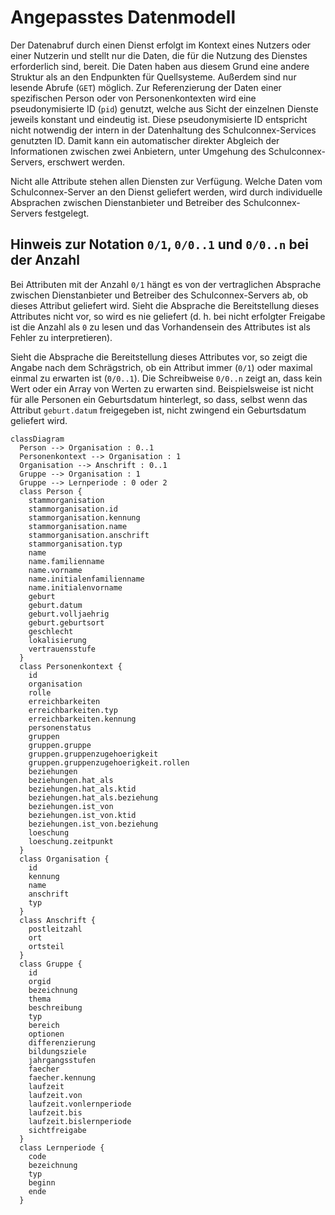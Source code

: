 # Angepasstes Datenmodell

Der Datenabruf durch einen Dienst erfolgt im Kontext eines Nutzers oder einer Nutzerin und stellt nur die Daten,
die für die Nutzung des Dienstes erforderlich sind, bereit. Die Daten haben aus diesem Grund eine andere Struktur
als an den Endpunkten für Quellsysteme. Außerdem sind nur lesende Abrufe (`GET`) möglich. Zur Referenzierung
der Daten einer spezifischen Person oder von Personenkontexten wird eine pseudonymisierte ID (`pid`) genutzt,
welche aus Sicht der einzelnen Dienste jeweils konstant und eindeutig ist. Diese pseudonymisierte ID
entspricht nicht notwendig der intern in der Datenhaltung des Schulconnex-Services genutzten ID.
Damit kann ein automatischer direkter Abgleich der Informationen zwischen zwei Anbietern, unter Umgehung
des Schulconnex-Servers, erschwert werden.

Nicht alle Attribute stehen allen Diensten zur Verfügung. Welche Daten vom Schulconnex-Server an den Dienst
geliefert werden, wird durch individuelle Absprachen zwischen Dienstanbieter und Betreiber
des Schulconnex-Servers festgelegt.

## Hinweis zur Notation `0/1`, `0/0..1` und `0/0..n` bei der Anzahl

Bei Attributen mit der Anzahl `0/1` hängt es von der vertraglichen Absprache zwischen Dienstanbieter und
Betreiber des Schulconnex-Servers ab, ob dieses Attribut geliefert wird. Sieht die Absprache
die Bereitstellung dieses Attributes nicht vor, so wird es nie geliefert (d. h. bei nicht erfolgter Freigabe
ist die Anzahl als `0` zu lesen und das Vorhandensein des Attributes ist als Fehler zu interpretieren).

Sieht die Absprache die Bereitstellung dieses Attributes vor, so zeigt die Angabe nach dem Schrägstrich,
ob ein Attribut immer (`0/1`) oder maximal einmal zu erwarten ist (`0/0..1`). Die Schreibweise `0/0..n` zeigt an,
dass kein Wert oder ein Array von Werten zu erwarten sind. Beispielsweise ist nicht für
alle Personen ein Geburtsdatum hinterlegt, so dass, selbst wenn das Attribut `geburt.datum` freigegeben ist,
nicht zwingend ein Geburtsdatum geliefert wird.

```mermaid
classDiagram
  Person --> Organisation : 0..1
  Personenkontext --> Organisation : 1
  Organisation --> Anschrift : 0..1
  Gruppe --> Organisation : 1
  Gruppe --> Lernperiode : 0 oder 2
  class Person {
    stammorganisation
    stammorganisation.id
    stammorganisation.kennung
    stammorganisation.name
    stammorganisation.anschrift
    stammorganisation.typ
    name
    name.familienname
    name.vorname
    name.initialenfamilienname
    name.initialenvorname
    geburt
    geburt.datum
    geburt.volljaehrig
    geburt.geburtsort
    geschlecht
    lokalisierung
    vertrauensstufe
  }
  class Personenkontext {
    id
    organisation
    rolle
    erreichbarkeiten
    erreichbarkeiten.typ
    erreichbarkeiten.kennung
    personenstatus
    gruppen
    gruppen.gruppe
    gruppen.gruppenzugehoerigkeit
    gruppen.gruppenzugehoerigkeit.rollen
    beziehungen
    beziehungen.hat_als
    beziehungen.hat_als.ktid
    beziehungen.hat_als.beziehung
    beziehungen.ist_von
    beziehungen.ist_von.ktid
    beziehungen.ist_von.beziehung
    loeschung
    loeschung.zeitpunkt
  }
  class Organisation {
    id
    kennung
    name
    anschrift
    typ
  }
  class Anschrift {
    postleitzahl
    ort
    ortsteil
  }
  class Gruppe {
    id
    orgid
    bezeichnung
    thema
    beschreibung
    typ
    bereich
    optionen
    differenzierung
    bildungsziele
    jahrgangsstufen
    faecher
    faecher.kennung
    laufzeit
    laufzeit.von
    laufzeit.vonlernperiode
    laufzeit.bis
    laufzeit.bislernperiode
    sichtfreigabe
  }
  class Lernperiode {
    code
    bezeichnung
    typ
    beginn
    ende
  }
```